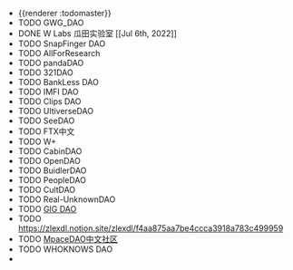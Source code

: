 - {{renderer :todomaster}}
- TODO GWG_DAO
- DONE W Labs 瓜田实验室 [[Jul 6th, 2022]]
- TODO SnapFinger DAO
- TODO AllForResearch
- TODO pandaDAO
- TODO 321DAO
- TODO BankLess DAO
- TODO IMFI DAO
- TODO Clips DAO
- TODO UltiverseDAO
- TODO SeeDAO
- TODO FTX中文
- TODO W+
- TODO CabinDAO
- TODO OpenDAO
- TODO BuidlerDAO
- TODO PeopleDAO
- TODO CultDAO
- TODO Real-UnknownDAO
- TODO [GIG DAO](https://twitter.com/gig_dao)
- TODO https://zlexdl.notion.site/zlexdl/f4aa875aa7be4ccca3918a783c499959
- TODO [MpaceDAO中文社区](https://mirror.xyz/0xa1E0D9FD60e0664A50E0828353fc9ADB6A8eED74)
- TODO WHOKNOWS DAO
-